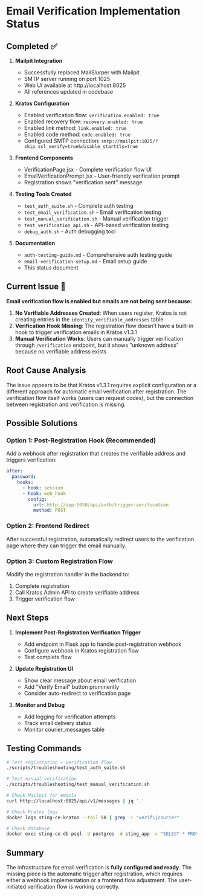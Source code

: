 # Email Verification Implementation Status

## Completed ✅

1. **Mailpit Integration**
   - Successfully replaced MailSlurper with Mailpit
   - SMTP server running on port 1025
   - Web UI available at http://localhost:8025
   - All references updated in codebase

2. **Kratos Configuration**
   - Enabled verification flow: `verification.enabled: true`
   - Enabled recovery flow: `recovery.enabled: true`
   - Enabled link method: `link.enabled: true`
   - Enabled code method: `code.enabled: true`
   - Configured SMTP connection: `smtp://mailpit:1025/?skip_ssl_verify=true&disable_starttls=true`

3. **Frontend Components**
   - VerificationPage.jsx - Complete verification flow UI
   - EmailVerificationPrompt.jsx - User-friendly verification prompt
   - Registration shows "verification sent" message

4. **Testing Tools Created**
   - `test_auth_suite.sh` - Complete auth testing
   - `test_email_verification.sh` - Email verification testing
   - `test_manual_verification.sh` - Manual verification trigger
   - `test_verification_api.sh` - API-based verification testing
   - `debug_auth.sh` - Auth debugging tool

5. **Documentation**
   - `auth-testing-guide.md` - Comprehensive auth testing guide
   - `email-verification-setup.md` - Email setup guide
   - This status document

## Current Issue 🔧

**Email verification flow is enabled but emails are not being sent because:**

1. **No Verifiable Addresses Created**: When users register, Kratos is not creating entries in the `identity_verifiable_addresses` table
2. **Verification Hook Missing**: The registration flow doesn't have a built-in hook to trigger verification emails in Kratos v1.3.1
3. **Manual Verification Works**: Users can manually trigger verification through `/verification` endpoint, but it shows "unknown address" because no verifiable address exists

## Root Cause Analysis

The issue appears to be that Kratos v1.3.1 requires explicit configuration or a different approach for automatic email verification after registration. The verification flow itself works (users can request codes), but the connection between registration and verification is missing.

## Possible Solutions

### Option 1: Post-Registration Hook (Recommended)
Add a webhook after registration that creates the verifiable address and triggers verification:
```yaml
after:
  password:
    hooks:
      - hook: session
      - hook: web_hook
        config:
          url: http://app:5050/api/auth/trigger-verification
          method: POST
```

### Option 2: Frontend Redirect
After successful registration, automatically redirect users to the verification page where they can trigger the email manually.

### Option 3: Custom Registration Flow
Modify the registration handler in the backend to:
1. Complete registration
2. Call Kratos Admin API to create verifiable address
3. Trigger verification flow

## Next Steps

1. **Implement Post-Registration Verification Trigger**
   - Add endpoint in Flask app to handle post-registration webhook
   - Configure webhook in Kratos registration flow
   - Test complete flow

2. **Update Registration UI**
   - Show clear message about email verification
   - Add "Verify Email" button prominently
   - Consider auto-redirect to verification page

3. **Monitor and Debug**
   - Add logging for verification attempts
   - Track email delivery status
   - Monitor courier_messages table

## Testing Commands

```bash
# Test registration + verification flow
./scripts/troubleshooting/test_auth_suite.sh

# Test manual verification
./scripts/troubleshooting/test_manual_verification.sh

# Check Mailpit for emails
curl http://localhost:8025/api/v1/messages | jq '.'

# Check Kratos logs
docker logs sting-ce-kratos --tail 50 | grep -i "verif\|courier"

# Check database
docker exec sting-ce-db psql -U postgres -d sting_app -c "SELECT * FROM identity_verifiable_addresses;"
```

## Summary

The infrastructure for email verification is **fully configured and ready**. The missing piece is the automatic trigger after registration, which requires either a webhook implementation or a frontend flow adjustment. The user-initiated verification flow is working correctly.